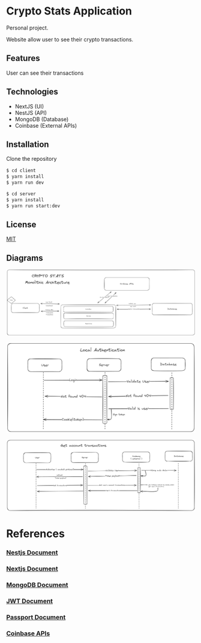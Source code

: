 # Crypto Stats Application

Personal project.

Website allow user to see their crypto transactions.

## Features

User can see their transactions

## Technologies

- NextJS (UI)
- NestJS (API)
- MongoDB (Database)
- Coinbase (External APIs)

## Installation

Clone the repository

```
$ cd client
$ yarn install
$ yarn run dev
```

```
$ cd server
$ yarn install
$ yarn run start:dev
```

## License

[MIT](https://choosealicense.com/licenses/mit/)

## Diagrams

![Monolithic Architecture](/assets/image.png)

![Local Authentication](/assets/image-3.png)

![Get Coinbase Transactions](/assets/image-4.png)

# References

### [Nestjs Document](https://nestjs.com/)

### [Nextjs Document](https://nextjs.org/)

### [MongoDB Document](https://www.mongodb.com/)

### [JWT Document](https://jwt.io/)

### [Passport Document](http://www.passportjs.org/)

### [Coinbase APIs](https://www.coinbase.com/)
